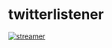 # twitterlistener
[![streamer](http://img.youtube.com/vi/UI9wrz7934Q/0.jpg)](https://www.youtube.com/watch?v=UI9wrz7934Q)
